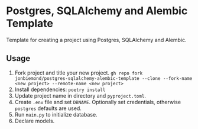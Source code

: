 # Postgres, SQLAlchemy and Alembic Template
Template for creating a project using Postgres, SQLAlchemy and Alembic.

## Usage

1. Fork project and title your new project.
`gh repo fork jonbiemond/postgres-sqlalchemy-alembic-template --clone --fork-name <new project> --remote-name <new project>`
2. Install dependencies: `poetry install`
3. Update project name in directory and `pyproject.toml`.
4. Create `.env` file and set `DBNAME`. Optionally set credentials, otherwise `postgres` defaults are used.
5. Run `main.py` to initialize database.
6. Declare models.
